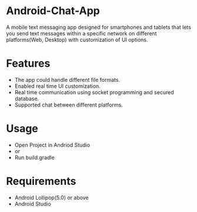 # Android-Chat-App
A mobile text messaging app designed for smartphones and tablets that lets you
send text messages within a specific network on different platforms(Web, Desktop) with
customization of UI options.

# Features
* The app could handle different file formats.
* Enabled real time UI customization.
* Real time communication using socket programming and secured database.
* Supported chat between different platforms.

# Usage
* Open Project in Andriod Studio
* or
* Run build.gradle

# Requirements
* Android Lollipop(5.0) or above
* Android Studio



